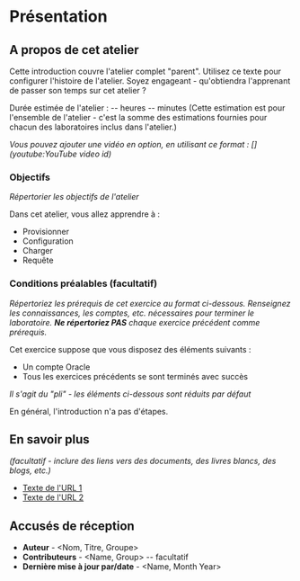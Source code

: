 # Présentation

## A propos de cet atelier

Cette introduction couvre l'atelier complet "parent". Utilisez ce texte pour configurer l'histoire de l'atelier. Soyez engageant - qu'obtiendra l'apprenant de passer son temps sur cet atelier ?

Durée estimée de l'atelier : -- heures -- minutes (Cette estimation est pour l'ensemble de l'atelier - c'est la somme des estimations fournies pour chacun des laboratoires inclus dans l'atelier.)

_Vous pouvez ajouter une vidéo en option, en utilisant ce format : \[\](youtube:YouTube video id)_

[](youtube:zNKxJjkq0Pw)

### Objectifs

_Répertorier les objectifs de l'atelier_

Dans cet atelier, vous allez apprendre à :

*   Provisionner
*   Configuration
*   Charger
*   Requête

### Conditions préalables (facultatif)

_Répertoriez les prérequis de cet exercice au format ci-dessous. Renseignez les connaissances, les comptes, etc. nécessaires pour terminer le laboratoire. **Ne répertoriez PAS** chaque exercice précédent comme prérequis._

Cet exercice suppose que vous disposez des éléments suivants :

*   Un compte Oracle
*   Tous les exercices précédents se sont terminés avec succès

_Il s'agit du "pli" - les éléments ci-dessous sont réduits par défaut_

En général, l'introduction n'a pas d'étapes.

## En savoir plus

_(facultatif - inclure des liens vers des documents, des livres blancs, des blogs, etc.)_

*   [Texte de l'URL 1](http://docs.oracle.com)
*   [Texte de l'URL 2](http://docs.oracle.com)

## Accusés de réception

*   **Auteur** - <Nom, Titre, Groupe>
*   **Contributeurs** - <Name, Group> -- facultatif
*   **Dernière mise à jour par/date** - <Name, Month Year>